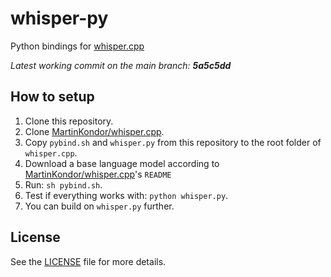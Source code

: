 # whisper-py

Python bindings for [whisper.cpp](https://github.com/ggerganov/whisper.cpp)

_Latest working commit on the main branch: **5a5c5dd**_

## How to setup

1. Clone this repository.
2. Clone [MartinKondor/whisper.cpp](https://github.com/MartinKondor/whisper.cpp/tree/python-binding).
3. Copy `pybind.sh` and `whisper.py` from this repository to the root folder of `whisper.cpp`.
4. Download a base language model according to [MartinKondor/whisper.cpp](https://github.com/MartinKondor/whisper.cpp/tree/python-binding)'s `README`
5. Run: `sh pybind.sh`.
6. Test if everything works with: `python whisper.py`.
7. You can build on `whisper.py` further.

## License

See the [LICENSE](./LICENSE) file for more details.
